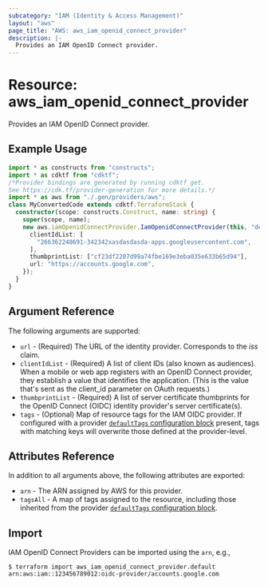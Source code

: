 ```yaml
---
subcategory: "IAM (Identity & Access Management)"
layout: "aws"
page_title: "AWS: aws_iam_openid_connect_provider"
description: |-
  Provides an IAM OpenID Connect provider.
---
```


# Resource: aws_iam_openid_connect_provider

Provides an IAM OpenID Connect provider.

## Example Usage

```typescript
import * as constructs from "constructs";
import * as cdktf from "cdktf";
/*Provider bindings are generated by running cdktf get.
See https://cdk.tf/provider-generation for more details.*/
import * as aws from "./.gen/providers/aws";
class MyConvertedCode extends cdktf.TerraformStack {
  constructor(scope: constructs.Construct, name: string) {
    super(scope, name);
    new aws.iamOpenidConnectProvider.IamOpenidConnectProvider(this, "default", {
      clientIdList: [
        "266362248691-342342xasdasdasda-apps.googleusercontent.com",
      ],
      thumbprintList: ["cf23df2207d99a74fbe169e3eba035e633b65d94"],
      url: "https://accounts.google.com",
    });
  }
}

```

## Argument Reference

The following arguments are supported:

* `url` - (Required) The URL of the identity provider. Corresponds to the _iss_ claim.
* `clientIdList` - (Required) A list of client IDs (also known as audiences). When a mobile or web app registers with an OpenID Connect provider, they establish a value that identifies the application. (This is the value that's sent as the client_id parameter on OAuth requests.)
* `thumbprintList` - (Required) A list of server certificate thumbprints for the OpenID Connect (OIDC) identity provider's server certificate(s).
* `tags` - (Optional) Map of resource tags for the IAM OIDC provider. If configured with a provider [`defaultTags` configuration block](https://registry.terraform.io/providers/hashicorp/aws/latest/docs#default_tags-configuration-block) present, tags with matching keys will overwrite those defined at the provider-level.

## Attributes Reference

In addition to all arguments above, the following attributes are exported:

* `arn` - The ARN assigned by AWS for this provider.
* `tagsAll` - A map of tags assigned to the resource, including those inherited from the provider [`defaultTags` configuration block](https://registry.terraform.io/providers/hashicorp/aws/latest/docs#default_tags-configuration-block).

## Import

IAM OpenID Connect Providers can be imported using the `arn`, e.g.,

```
$ terraform import aws_iam_openid_connect_provider.default arn:aws:iam::123456789012:oidc-provider/accounts.google.com
```

<!-- cache-key: cdktf-0.17.0-pre.15 input-0ee388bdbfcf43002b33a58138aa4cfb9b3587b6e8f82a6224ea9fa2a5eea0bf -->